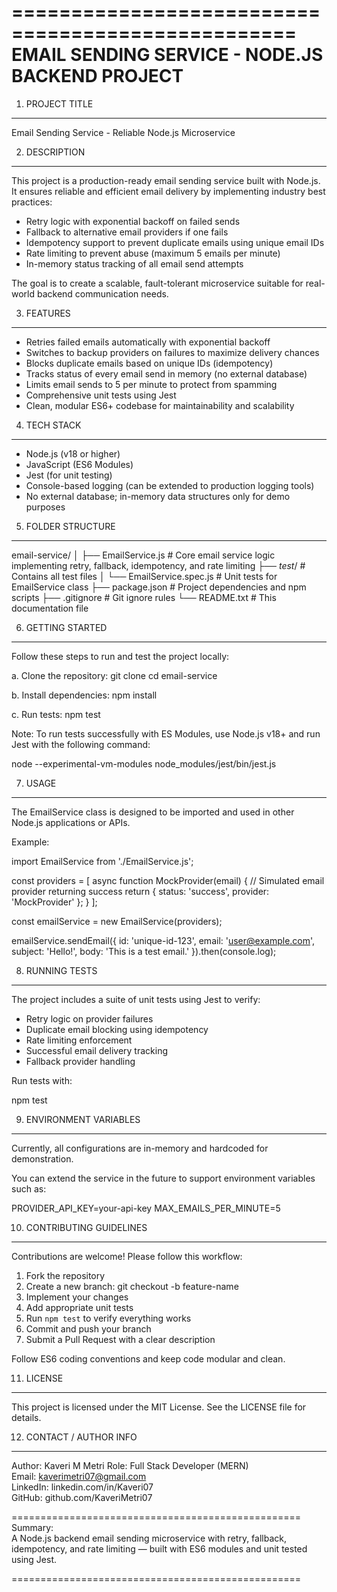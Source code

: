 ==================================================
EMAIL SENDING SERVICE - NODE.JS BACKEND PROJECT
==================================================

1. PROJECT TITLE

---

Email Sending Service - Reliable Node.js Microservice

2. DESCRIPTION

---

This project is a production-ready email sending service built with Node.js.
It ensures reliable and efficient email delivery by implementing industry best practices:

- Retry logic with exponential backoff on failed sends
- Fallback to alternative email providers if one fails
- Idempotency support to prevent duplicate emails using unique email IDs
- Rate limiting to prevent abuse (maximum 5 emails per minute)
- In-memory status tracking of all email send attempts

The goal is to create a scalable, fault-tolerant microservice suitable for real-world backend communication needs.

3. FEATURES

---

- Retries failed emails automatically with exponential backoff
- Switches to backup providers on failures to maximize delivery chances
- Blocks duplicate emails based on unique IDs (idempotency)
- Tracks status of every email send in memory (no external database)
- Limits email sends to 5 per minute to protect from spamming
- Comprehensive unit tests using Jest
- Clean, modular ES6+ codebase for maintainability and scalability

4. TECH STACK

---

- Node.js (v18 or higher)
- JavaScript (ES6 Modules)
- Jest (for unit testing)
- Console-based logging (can be extended to production logging tools)
- No external database; in-memory data structures only for demo purposes

5. FOLDER STRUCTURE

---

email-service/
│
├── EmailService.js # Core email service logic implementing retry, fallback, idempotency, and rate limiting
├── _test_/ # Contains all test files
│ └── EmailService.spec.js # Unit tests for EmailService class
├── package.json # Project dependencies and npm scripts
├── .gitignore # Git ignore rules
└── README.txt # This documentation file

6. GETTING STARTED

---

Follow these steps to run and test the project locally:

a. Clone the repository:
git clone <your-repo-url>
cd email-service

b. Install dependencies:
npm install

c. Run tests:
npm test

Note: To run tests successfully with ES Modules, use Node.js v18+ and run Jest with the following command:

node --experimental-vm-modules node_modules/jest/bin/jest.js

7. USAGE

---

The EmailService class is designed to be imported and used in other Node.js applications or APIs.

Example:

import EmailService from './EmailService.js';

const providers = [
async function MockProvider(email) {
// Simulated email provider returning success
return { status: 'success', provider: 'MockProvider' };
}
];

const emailService = new EmailService(providers);

emailService.sendEmail({
id: 'unique-id-123',
email: 'user@example.com',
subject: 'Hello!',
body: 'This is a test email.'
}).then(console.log);

8. RUNNING TESTS

---

The project includes a suite of unit tests using Jest to verify:

- Retry logic on provider failures
- Duplicate email blocking using idempotency
- Rate limiting enforcement
- Successful email delivery tracking
- Fallback provider handling

Run tests with:

npm test

9. ENVIRONMENT VARIABLES

---

Currently, all configurations are in-memory and hardcoded for demonstration.

You can extend the service in the future to support environment variables such as:

PROVIDER_API_KEY=your-api-key
MAX_EMAILS_PER_MINUTE=5

10. CONTRIBUTING GUIDELINES

---

Contributions are welcome! Please follow this workflow:

1. Fork the repository
2. Create a new branch: git checkout -b feature-name
3. Implement your changes
4. Add appropriate unit tests
5. Run `npm test` to verify everything works
6. Commit and push your branch
7. Submit a Pull Request with a clear description

Follow ES6 coding conventions and keep code modular and clean.

11. LICENSE

---

This project is licensed under the MIT License. See the LICENSE file for details.

12. CONTACT / AUTHOR INFO

---

Author: Kaveri M Metri
Role: Full Stack Developer (MERN)  
Email: kaverimetri07@gmail.com  
LinkedIn: linkedin.com/in/Kaveri07  
GitHub: github.com/KaveriMetri07

==================================================
Summary:  
A Node.js backend email sending microservice with retry, fallback, idempotency, and rate limiting — built with ES6 modules and unit tested using Jest.

==================================================
